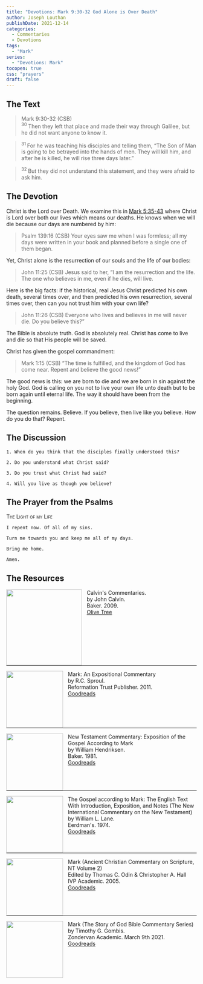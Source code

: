 ```yaml
---
title: "Devotions: Mark 9:30-32 God Alone is Over Death"
author: Joseph Louthan
publishDate: 2021-12-14
categories:
  - Commentaries
  - Devotions
tags:
  - "Mark"
series:
  - "Devotions: Mark"
tocopen: true
css: "prayers"
draft: false
---
```

## The Text

>Mark 9:30-32 (CSB)  
><sup> 30 </sup> Then they left that place and made their way through Galilee, but he did not want anyone to know it. 

><sup> 31 </sup> For he was teaching his disciples and telling them, “The Son of Man is going to be betrayed into the hands of men. They will kill him, and after he is killed, he will rise three days later.” 

><sup> 32 </sup> But they did not understand this statement, and they were afraid to ask him.

## The Devotion

Christ is the Lord over Death. We examine this in [Mark 5:35-43](/home-devotions/2021-11-11-home-devos-mark/) where Christ is Lord over both our lives which means our deaths. He knows when we will die because our days are numbered by him:

>Psalm 139:16 (CSB) Your eyes saw me when I was formless; all my days were written in your book and planned before a single one of them began.

Yet, Christ alone is the resurrection of our souls and the life of our bodies:

>John 11:25 (CSB) Jesus said to her, “I am the resurrection and the life. The one who believes in me, even if he dies, will live.

Here is the big facts: if the historical, real Jesus Christ predicted his own death, several times over, and then predicted his own resurrection, several times over, then can you not trust him with your own life?

>John 11:26 (CSB) Everyone who lives and believes in me will never die. Do you believe this?”

The Bible is absolute truth. God is absolutely real. Christ has come to live and die so that His people will be saved. 

Christ has given the gospel commandment:

>Mark 1:15 (CSB) “The time is fulfilled, and the kingdom of God has come near. Repent and believe the good news!”

The good news is this: we are born to die and we are born in sin against the holy God. God is calling on you not to live your own life unto death but to be born again until eternal life. The way it should have been from the beginning.

The question remains. Believe. If you believe, then live like you believe. How do you do that? Repent.

## The Discussion

```text
1. When do you think that the disciples finally understood this?
```

```text
2. Do you understand what Christ said?
```

```text
3. Do you trust what Christ had said?
```

```text
4. Will you live as though you believe?
```

## The Prayer from the Psalms

>

<div style='font-variant: small-caps;'>
The Light of my Life
</div>

```text
I repent now. Of all of my sins.

Turn me towards you and keep me all of my days.

Bring me home.

Amen.
```

<div style="page-break-after: always;"></div>


## The Resources

<p style="clear:both;">

<img src="/images/resources/commentary-calvin-set.png" align="left" width="200" style="padding-right: 10px" />Calvin's Commentaries.  
by John Calvin.  
Baker. 2009.  
[Olive Tree](https://www.olivetree.com/store/product.php?productid=17517)

<p style="clear:both;">

---

<img src="/images/resources/commentary-mark-sproul.jpg" align="left" width="150" style="padding-right: 10px" />Mark: An Expositional Commentary  
by R.C. Sproul.  
Reformation Trust Publisher. 2011.  
[Goodreads](https://www.goodreads.com/book/show/13329901-mark?ac=1&from_search=true&qid=AjPCOwNAXj&rank=1)

<p style="clear:both;">

---

<img src="/images/resources/commentary-mark-hendriksen.jpg" align="left" width="150" style="padding-right: 10px" />New Testament Commentary: Exposition of the Gospel According to Mark  
by William Hendriksen.  
Baker. 1981.  
[Goodreads](https://www.goodreads.com/book/show/2365098.Mark)

<p style="clear:both;">

---

<img src="/images/resources/commentary-mark-lane.jpg" align="left" width="150" style="padding-right: 10px" />The Gospel according to Mark: The English Text With Introduction, Exposition, and Notes (The New International Commentary on the New Testament)  
by William L. Lane.  
Eerdman's. 1974.  
[Goodreads](https://www.goodreads.com/book/show/978619.The_Gospel_of_Mark?from_search=true&from_srp=true&qid=UOUMUiJ7z4&rank=2)

<p style="clear:both;">

---

<img src="/images/resources/commentary-mark-oden.jpg" align="left" width="150" style="padding-right: 10px" />Mark (Ancient Christian Commentary on Scripture, NT Volume 2)  
Edited by Thomas C. Odin & Christopher A. Hall  
IVP Academic. 2005.  
[Goodreads](https://www.goodreads.com/book/show/33015669-mark)

<p style="clear:both;">

---

<img src="/images/resources/commentary-mark-gombis.jpg" align="left" width="150" style="padding-right: 10px" />Mark (The Story of God Bible Commentary Series)  
by Timothy G. Gombis.   
Zondervan Academic. March 9th 2021.  
[Goodreads](https://www.goodreads.com/book/show/54287613-mark)

<p style="clear:both;">
